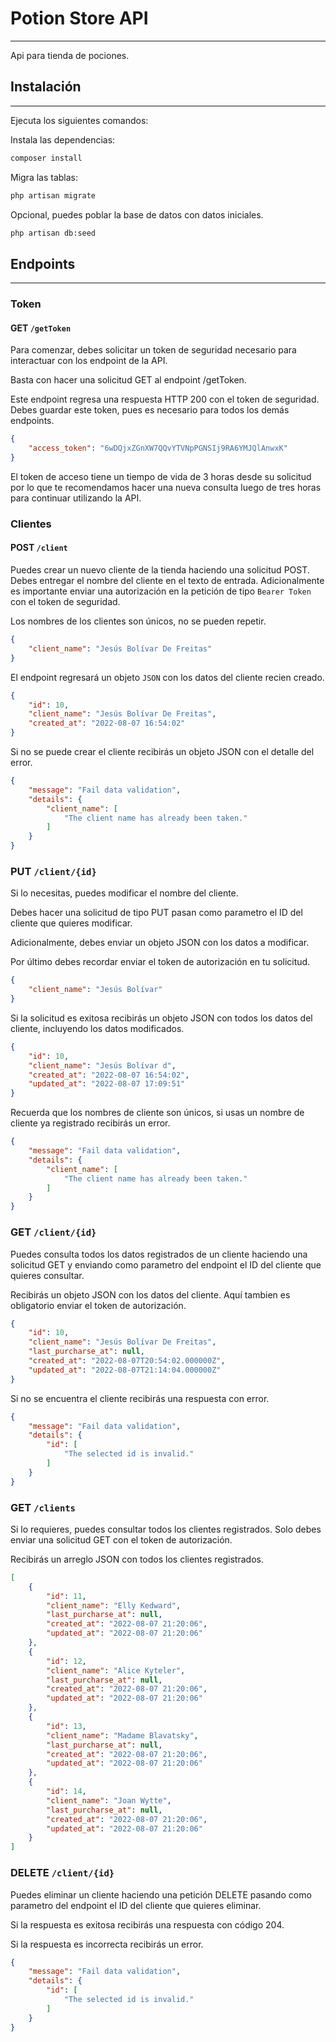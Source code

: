 # Potion Store API
<hr>

Api para tienda de pociones.

## Instalación
<hr>

Ejecuta los siguientes comandos:

Instala las dependencias:
```bash
composer install
```

Migra las tablas:
```bash
php artisan migrate
```

Opcional, puedes poblar la base de datos con datos iniciales.
```bash
php artisan db:seed
```

## Endpoints
<hr>

### Token

#### GET `/getToken`

Para comenzar, debes solicitar un token de seguridad necesario para interactuar con los endpoint de la API.

Basta con hacer una solicitud GET al endpoint /getToken.

Este endpoint regresa una respuesta HTTP 200 con el token de  seguridad.
Debes guardar este token, pues es necesario para todos los demás endpoints.

```JSON
{
    "access_token": "6wDQjxZGnXW7QQvYTVNpPGNSIj9RA6YMJQlAnwxK"
}
```

El token de acceso tiene un tiempo de vida de 3 horas desde su solicitud por lo que te recomendamos hacer una nueva consulta luego de tres horas para continuar utilizando la API.

### Clientes

#### POST `/client`

Puedes crear un nuevo cliente de la tienda haciendo una solicitud POST. Debes entregar el nombre del cliente en el texto de entrada. Adicionalmente es importante enviar una autorización en la petición de tipo `Bearer Token` con el token de seguridad.

Los nombres de los clientes son únicos, no se pueden repetir.

```JSON
{
    "client_name": "Jesús Bolívar De Freitas"
}
```

El endpoint regresará un objeto `JSON` con los datos del cliente recien creado.

```JSON
{
    "id": 10,
    "client_name": "Jesús Bolívar De Freitas",
    "created_at": "2022-08-07 16:54:02"
}
```

Si no se puede crear el cliente recibirás un objeto JSON con el detalle del error.

```JSON
{
    "message": "Fail data validation",
    "details": {
        "client_name": [
            "The client name has already been taken."
        ]
    }
}
```

### PUT `/client/{id}` 

Si lo necesitas, puedes modificar el nombre del cliente.

Debes hacer una solicitud de tipo PUT pasan como parametro el ID del cliente que quieres modificar. 

Adicionalmente, debes enviar un objeto JSON con los datos a modificar.

Por último debes recordar enviar el token de autorización en tu solicitud.

```JSON
{
    "client_name": "Jesús Bolívar"
}
```

Si la solicitud es exitosa recibirás un objeto JSON con todos los datos del cliente, incluyendo los datos modificados.

```JSON
{
    "id": 10,
    "client_name": "Jesús Bolívar d",
    "created_at": "2022-08-07 16:54:02",
    "updated_at": "2022-08-07 17:09:51"
}
```

Recuerda que los nombres de cliente son únicos, si usas un nombre de cliente ya registrado recibirás un error.

```JSON
{
    "message": "Fail data validation",
    "details": {
        "client_name": [
            "The client name has already been taken."
        ]
    }
}
```

### GET `/client/{id}`

Puedes consulta todos los datos registrados de un cliente haciendo una solicitud GET y enviando como parametro del endpoint el ID del cliente que quieres consultar.

Recibirás un objeto JSON con los datos del cliente. Aquí tambien es obligatorio enviar el token de autorización.

```JSON
{
    "id": 10,
    "client_name": "Jesús Bolívar De Freitas",
    "last_purcharse_at": null,
    "created_at": "2022-08-07T20:54:02.000000Z",
    "updated_at": "2022-08-07T21:14:04.000000Z"
}
```

Si no se encuentra el cliente recibirás una respuesta con error.

```JSON
{
    "message": "Fail data validation",
    "details": {
        "id": [
            "The selected id is invalid."
        ]
    }
}
```

### GET `/clients`

Si lo requieres, puedes consultar todos los clientes registrados. Solo debes enviar una solicitud GET con el token de autorización.

Recibirás un arreglo JSON con todos los clientes registrados.

```JSON
[
    {
        "id": 11,
        "client_name": "Elly Kedward",
        "last_purcharse_at": null,
        "created_at": "2022-08-07 21:20:06",
        "updated_at": "2022-08-07 21:20:06"
    },
    {
        "id": 12,
        "client_name": "Alice Kyteler",
        "last_purcharse_at": null,
        "created_at": "2022-08-07 21:20:06",
        "updated_at": "2022-08-07 21:20:06"
    },
    {
        "id": 13,
        "client_name": "Madame Blavatsky",
        "last_purcharse_at": null,
        "created_at": "2022-08-07 21:20:06",
        "updated_at": "2022-08-07 21:20:06"
    },
    {
        "id": 14,
        "client_name": "Joan Wytte",
        "last_purcharse_at": null,
        "created_at": "2022-08-07 21:20:06",
        "updated_at": "2022-08-07 21:20:06"
    }
]
```

### DELETE `/client/{id}`

Puedes eliminar un cliente haciendo una petición DELETE pasando como parametro del endpoint el ID del cliente que quieres eliminar.

Si la respuesta es exitosa recibirás una respuesta con código 204.

Si la respuesta es incorrecta recibirás un error.

```JSON
{
    "message": "Fail data validation",
    "details": {
        "id": [
            "The selected id is invalid."
        ]
    }
}
```


